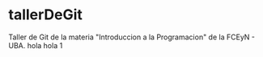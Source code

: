 # tallerDeGit

Taller de Git de la materia "Introduccion a la Programacion" de la FCEyN - UBA.
hola
hola 1